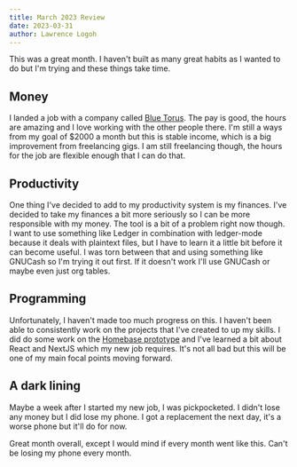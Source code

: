 ```yaml
---
title: March 2023 Review
date: 2023-03-31
author: Lawrence Logoh
---
```


This was a great month. 
I haven't built as many great habits as I wanted to do but I'm trying and these things take time.

## Money
I landed  a job with a company called [Blue Torus](https://torus.blue). The pay is good, the hours are amazing and I love working with the other people there. I'm still a ways from my goal of $2000 a month but this is stable income, which is a big improvement from freelancing gigs. I am still freelancing though, the hours for the job are flexible enough that I can do that. 


## Productivity
One thing I've decided to add to my productivity system is my finances.
I've decided to take my finances a bit more seriously so I can be more responsible with my money. The tool is a bit of a problem right now though. I want to use something like Ledger in combination with ledger-mode because it deals with plaintext files, but I have to learn it a little bit before it can become useful. I was torn between that and using something like GNUCash so I'm trying it out first.
If it doesn't work I'll use GNUCash or maybe even just org tables.


## Programming
Unfortunately, I haven't made too much progress on this. I haven't been able to consistently work on the projects that I've created to up my skills. I did do some work on the [Homebase prototype](https://github.com/homebaseorg/homebase-prototype) and I've learned a bit about React and NextJS which my new job requires. It's not all bad but this will be one of my main focal points moving forward.

## A dark lining 
Maybe a week after I started my new job, I was pickpocketed. I didn't lose any money but I did lose my phone. I got a replacement the next day, it's a worse phone but it'll do for now. 


Great month overall, except I would mind if every month went like this.
Can't be losing my phone every month.
